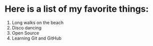 # Here is a list of my favorite things:
1. Long walks on the beach
2. Disco dancing
3. Open Source
4. Learning Git and GitHub
